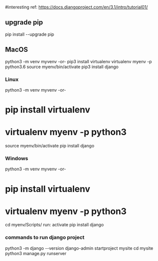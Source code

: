 #interesting ref: https://docs.djangoproject.com/en/3.1/intro/tutorial01/


## upgrade pip
pip install --upgrade pip

## MacOS
python3 -m venv myvenv
 -or-
 pip3 install virtualenv
 virtualenv myenv -p python3.6
source myenv/bin/activate
pip3 install django


### Linux
python3 -m venv myvenv
 -or-
# pip install virtualenv
# virtualenv myenv -p python3
source myenv/bin/activate
pip install django


### Windows
python3 -m venv myvenv
 -or-
# pip install virtualenv
# virtualenv myenv -p python3
cd myenv/Scripts/
run: activate
pip install django



### commands to run django project
python3 -m django --version
django-admin startproject mysite
cd mysite
python3 manage.py runserver
